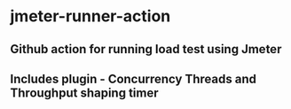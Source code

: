 # jmeter-runner-action
## Github action for running load test using Jmeter
## Includes plugin - Concurrency Threads and Throughput shaping timer
